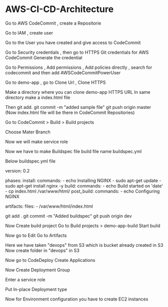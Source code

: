 # AWS-CI-CD-Architecture

Go to AWS CodeCommit , create a Repositorie

Go to IAM , create user

Go to the User you have created and give access to CodeCommit

Go to Security credentials , then go to HTTPS Git credentials for AWS CodeCommit
Generate the credential 

Go to Permissions , Add permissions , Add policies directly , search for codecommit and then add AWSCodeCommitPowerUser

Go to demo-app , go to Clone Url , Clone HTTPS

Make a directory where you can clone  demo-app HTTPS URL
In same directory make a index.html file

Then git add.
git commit -m "added sample file"
git push origin master
(Now index.html file will be there in CodeCommit Repositories)

Go to CodeCommit > Build > Build projects


Choose Mater Branch


Now we will make service role 


Now we have to make Buildspec file 
build file name buildspec.yml

Below buildspec.yml file




version: 0.2

phases:
  install:
    commands:
      - echo Installing NGINX
      - sudo apt-get update
      - sudo apt-get install nginx -y
   build:
     commands:
       - echo Build started on 'date'
       - cp index.html /var/www/html/
   post_build:
     commands:
       - echo Configuring NGINX

artifacts: 
  files:
    -  /var/www/html/index.html



    

git add .
git commit -m "Added buildspec"
git push origin dev


Now Create build project
Go to Build projects > demo-app-build 
Start build

Now go to Edit 
Go to Artifacts
 


Here we have taken  "devops"  from S3 which is bucket already created in S3
Now create folder in "devops" in S3 


Now go to CodeDeploy
Create Applications

Now Create Deployment Group

Enter a service role 

Put In-place Deployment type

Now for Environment configuration you have to create EC2 instances









